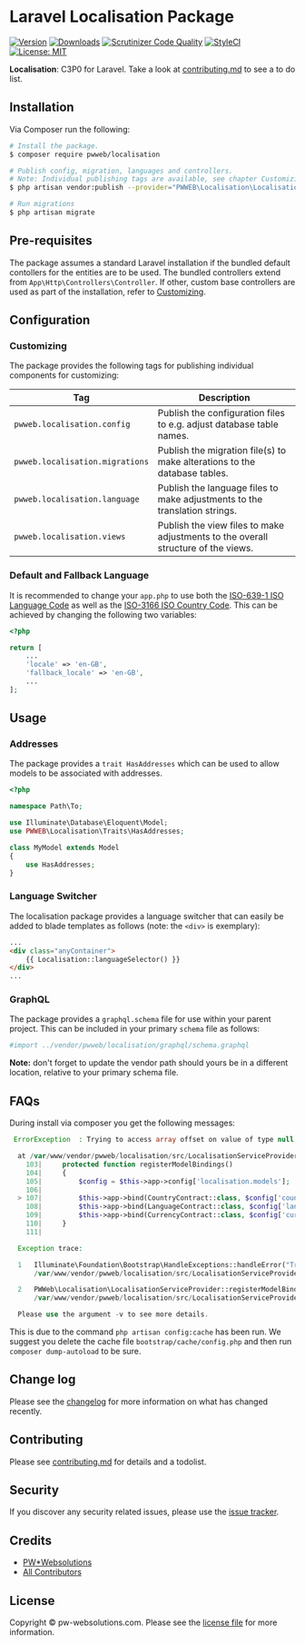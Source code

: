 # Laravel Localisation Package

[![Version](https://poser.pugx.org/pwweb/localisation/v/stable.svg)](https://github.com/pwweb/localisation/releases)
[![Downloads](https://poser.pugx.org/pwweb/localisation/d/total.svg)](https://github.com/pwweb/localisation)
[![Scrutinizer Code Quality](https://scrutinizer-ci.com/g/pwweb/localisation/badges/quality-score.png?b=master)](https://scrutinizer-ci.com/g/pwweb/localisation/?branch=master)
[![StyleCI](https://github.styleci.io/repos/7548986/shield?style=flat)](https://github.styleci.io/repos/242411012)
[![License: MIT](https://img.shields.io/badge/License-MIT-yellow.svg)](https://opensource.org/licenses/MIT)

<!-- [![Latest Version on Packagist][ico-version]][link-packagist]
[![Total Downloads][ico-downloads]][link-downloads]
[![Build Status][ico-travis]][link-travis] -->

**Localisation**: C3P0 for Laravel. Take a look at [contributing.md](contributing.md) to see a to do list.

## Installation

Via Composer run the following:

```bash
# Install the package.
$ composer require pwweb/localisation

# Publish config, migration, languages and controllers.
# Note: Individual publishing tags are available, see chapter Customizing.
$ php artisan vendor:publish --provider="PWWEB\Localisation\LocalisationServiceProvider"

# Run migrations
$ php artisan migrate
```

## Pre-requisites

The package assumes a standard Laravel installation if the bundled default contollers for the entities are to be used. The bundled controllers extend from  `App\Http\Controllers\Controller`. If other, custom base controllers are used as part of the installation, refer to [Customizing](Customizing).

## Configuration

### Customizing

The package provides the following tags for publishing individual components for customizing:

| Tag                             | Description                                                                       |
| ------------------------------- | --------------------------------------------------------------------------------- |
| `pwweb.localisation.config`     | Publish the configuration files to e.g. adjust database table names.              |
| `pwweb.localisation.migrations` | Publish the migration file(s) to make alterations to the database tables.         |
| `pwweb.localisation.language`   | Publish the language files to make adjustments to the translation strings.        |
| `pwweb.localisation.views`      | Publish the view files to make adjustments to the overall structure of the views. |

### Default and Fallback Language

It is recommended to change your `app.php` to use both the [ISO-639-1 ISO Language Code][link-iso-639] as well as the [ISO-3166 ISO Country Code][link-iso-3166]. This can be achieved by changing the following two variables:

```php
<?php

return [
    ...
    'locale' => 'en-GB',
    'fallback_locale' => 'en-GB',
    ...
];
```

## Usage

### Addresses

The package provides a `trait HasAddresses` which can be used to allow models to be associated with addresses.

```php
<?php

namespace Path\To;

use Illuminate\Database\Eloquent\Model;
use PWWEB\Localisation\Traits\HasAddresses;

class MyModel extends Model
{
    use HasAddresses;
}
```

### Language Switcher

The localisation package provides a language switcher that can easily be added to blade templates as follows (note: the `<div>` is exemplary):

```html
...
<div class="anyContainer">
    {{ Localisation::languageSelector() }}
</div>
...
```

### GraphQL

The package provides a `graphql.schema` file for use within your parent project. This can be included in your primary `schema` file as follows:

```graphql
#import ../vendor/pwweb/localisation/graphql/schema.graphql
```

**Note:** don't forget to update the vendor path should yours be in a different location, relative to your primary schema file.

## FAQs

During install via composer you get the following messages:

```php
 ErrorException  : Trying to access array offset on value of type null

  at /var/www/vendor/pwweb/localisation/src/LocalisationServiceProvider.php:107
    103|     protected function registerModelBindings()
    104|     {
    105|         $config = $this->app->config['localisation.models'];
    106|
  > 107|         $this->app->bind(CountryContract::class, $config['country']);
    108|         $this->app->bind(LanguageContract::class, $config['language']);
    109|         $this->app->bind(CurrencyContract::class, $config['currency']);
    110|     }
    111|

  Exception trace:

  1   Illuminate\Foundation\Bootstrap\HandleExceptions::handleError("Trying to access array offset on value of type null", "/var/www/vendor/pwweb/localisation/src/LocalisationServiceProvider.php", [])
      /var/www/vendor/pwweb/localisation/src/LocalisationServiceProvider.php:107

  2   PWWeb\Localisation\LocalisationServiceProvider::registerModelBindings()
      /var/www/vendor/pwweb/localisation/src/LocalisationServiceProvider.php:81

  Please use the argument -v to see more details.
```

This is due to the command `php artisan config:cache` has been run. We suggest you delete the cache file `bootstrap/cache/config.php` and then run `composer dump-autoload` to be sure.

## Change log

Please see the [changelog](changelog.md) for more information on what has changed recently.

## Contributing

Please see [contributing.md](contributing.md) for details and a todolist.

## Security

If you discover any security related issues, please use the [issue tracker][link-issues].

## Credits

-   [PW\*Websolutions][link-author]
-   [All Contributors][link-contributors]

## License

Copyright © pw-websolutions.com. Please see the [license file][link-licencse] for more information.

<!-- [ico-version]: https://img.shields.io/packagist/v/pwweb/artomator.svg?style=flat-square
[ico-downloads]: https://img.shields.io/packagist/dt/pwweb/artomator.svg?style=flat-square
[ico-travis]: https://img.shields.io/travis/pwweb/artomator/master.svg?style=flat-square -->

<!-- [link-packagist]: https://packagist.org/packages/pwweb/artomator
[link-downloads]: https://packagist.org/packages/pwweb/artomator
[link-travis]: https://travis-ci.org/pwweb/artomator
[link-styleci]: https://styleci.io/repos/12345678 -->

[link-author]: https://github.com/pwweb

[link-contributors]: ../../contributors

[link-issues]: https://github.com/pwweb/localisation/issues

[link-licencse]: https://opensource.org/licenses/MIT

[link-iso-639]: https://en.wikipedia.org/wiki/List_of_ISO_639-1_codes

[link-iso-3166]: https://en.wikipedia.org/wiki/ISO_3166-1_alpha-2

